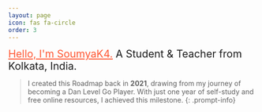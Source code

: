 ```yaml
---
layout: page
icon: fas fa-circle
order: 3
---
```


<div style="font-size: 1.5em">
  <a href="https://soumyak4.in/" style="color: #FF5733;">Hello, I'm SoumyaK4.</a> A Student & Teacher from Kolkata, India.
</div>

> I created this Roadmap back in **2021**, drawing from my journey of becoming a Dan Level Go Player.
> With just one year of self-study and free online resources, I achieved this milestone.
{: .prompt-info}